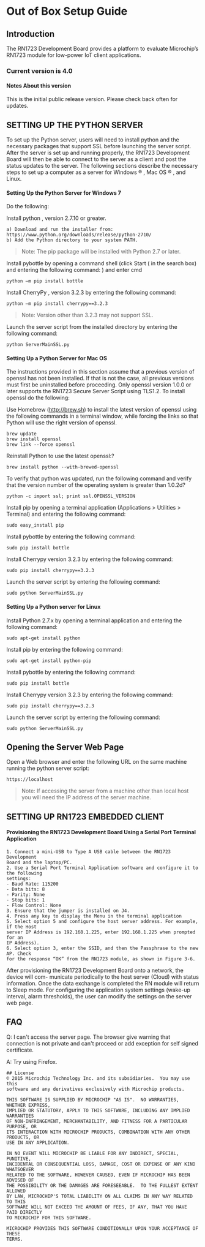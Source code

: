 # Out of Box Setup Guide

## Introduction
The RN1723 Development Board provides a platform to evaluate Microchip’s
RN1723 module for low-power IoT client applications.

### Current version is 4.0

#### Notes About this version
This is the initial public release version.  Please check back often for updates.

## SETTING UP THE PYTHON SERVER
To set up the Python server, users will need to install python and the necessary
packages that support SSL before launching the server script. After the server is set up
and running properly, the RN1723 Development Board will then be able to connect
to the server as a client and post the status updates to the server.
The following sections describe the necessary steps to set up a computer as a server
for Windows ® , Mac OS ® , and Linux.

#### Setting Up the Python Server for Windows 7
Do the following:

Install python , version 2.7.10 or greater.
```
a) Download and run the installer from:
https://www.python.org/downloads/release/python-2710/
b) Add the Python directory to your system PATH.
```
> Note: The pip package will be installed with Python 2.7 or later.

Install pybottle by opening a command shell (click Start (
in the search box) and entering the following command:
) and enter cmd
```
python –m pip install bottle
```
Install CherryPy , version 3.2.3 by entering the following command:
```
python –m pip install cherrypy==3.2.3
```
> Note:  Version other than 3.2.3 may not support SSL.

Launch the server script from the installed directory by entering the following
command:
```
python ServerMainSSL.py
```

#### Setting Up a Python Server for Mac OS
The instructions provided in this section assume that a previous version of openssl has
not been installed. If that is not the case, all previous versions must first be uninstalled
before proceeding.
Only openssl version 1.0.0 or later supports the RN1723 Secure Server Script using
TLS1.2. To install openssl do the following:

Use Homebrew (http://brew.sh) to install the latest version of openssl using the
following commands in a terminal window, while forcing the links so that Python
will use the right version of openssl.
```
brew update
brew install openssl
brew link --force openssl
```

Reinstall Python to use the latest openssl:?
```
brew install python --with-brewed-openssl
```

To verify that python was updated, run the following command and verify that the
version number of the operating system is greater than 1.0.2d?
```
python -c import ssl; print ssl.OPENSSL_VERSION
```

Install pip by opening a terminal application (Applications > Utilities > Terminal)
and entering the following command:
```
sudo easy_install pip
```

Install pybottle by entering the following command:
```
sudo pip install bottle
```

Install Cherrypy version 3.2.3 by entering the following command:
```
sudo pip install cherrypy==3.2.3
```

Launch the server script by entering the following command:
```
sudo python ServerMainSSL.py
```

#### Setting Up a Python server for Linux
Install Python 2.7.x by opening a terminal application and entering the following
command:
```
sudo apt-get install python
```

Install pip by entering the following command:
```
sudo apt-get install python-pip
```

Install pybottle by entering the following command:
```
sudo pip install bottle
```

Install Cherrypy version 3.2.3 by entering the following command:
```
sudo pip install cherrypy==3.2.3
```

Launch the server script by entering the following command:
```
sudo python ServerMainSSL.py
```

## Opening the Server Web Page
Open a Web browser and enter the following URL on the same machine running the python server script:
```
https://localhost
```
> Note:  If accessing the server from a machine other than local host you will need the IP address of the server machine.

## SETTING UP RN1723 EMBEDDED CLIENT
#### Provisioning the RN1723 Development Board Using a Serial Port Terminal Application
```
1. Connect a mini-USB to Type A USB cable between the RN1723 Development
Board and the laptop/PC.
2. Use a Serial Port Terminal Application software and configure it to the following
settings:
- Baud Rate: 115200
- Data bits: 8
- Parity: None
- Stop bits: 1
- Flow Control: None
3. Ensure that the jumper is installed on J4.
4. Press any key to display the Menu in the terminal application
5. Select option 5 and configure the host server address. For example, if the Host
server IP Address is 192.168.1.225, enter 192.168.1.225 when prompted for an
IP Address).
6. Select option 3, enter the SSID, and then the Passphrase to the new AP. Check
for the response “OK” from the RN1723 module, as shown in Figure 3-6.
```

After provisioning the RN1723 Development Board onto a network, the device will com-
municate periodically to the host server (Cloud) with status information. Once the data
exchange is completed the RN module will return to Sleep mode.
For configuring the application system settings (wake-up interval, alarm thresholds),
the user can modify the settings on the server web page.

## FAQ
Q:  I can't access the server page.  The browser give warning that connection is not private and can't proceed or add exception for self signed certificate.

A:  Try using Firefox.

```
## License
© 2015 Microchip Technology Inc. and its subsidiaries.  You may use this
software and any derivatives exclusively with Microchip products.

THIS SOFTWARE IS SUPPLIED BY MICROCHIP "AS IS".  NO WARRANTIES, WHETHER EXPRESS,
IMPLIED OR STATUTORY, APPLY TO THIS SOFTWARE, INCLUDING ANY IMPLIED WARRANTIES
OF NON-INFRINGEMENT, MERCHANTABILITY, AND FITNESS FOR A PARTICULAR PURPOSE, OR
ITS INTERACTION WITH MICROCHIP PRODUCTS, COMBINATION WITH ANY OTHER PRODUCTS, OR
USE IN ANY APPLICATION.

IN NO EVENT WILL MICROCHIP BE LIABLE FOR ANY INDIRECT, SPECIAL, PUNITIVE,
INCIDENTAL OR CONSEQUENTIAL LOSS, DAMAGE, COST OR EXPENSE OF ANY KIND WHATSOEVER
RELATED TO THE SOFTWARE, HOWEVER CAUSED, EVEN IF MICROCHIP HAS BEEN ADVISED OF
THE POSSIBILITY OR THE DAMAGES ARE FORESEEABLE.  TO THE FULLEST EXTENT ALLOWED
BY LAW, MICROCHIP'S TOTAL LIABILITY ON ALL CLAIMS IN ANY WAY RELATED TO THIS
SOFTWARE WILL NOT EXCEED THE AMOUNT OF FEES, IF ANY, THAT YOU HAVE PAID DIRECTLY
TO MICROCHIP FOR THIS SOFTWARE.

MICROCHIP PROVIDES THIS SOFTWARE CONDITIONALLY UPON YOUR ACCEPTANCE OF THESE
TERMS.
